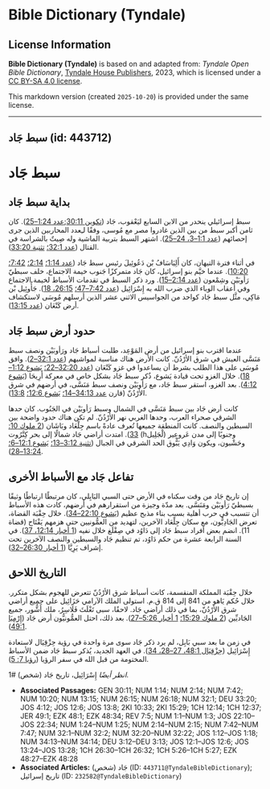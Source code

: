 # Bible Dictionary (Tyndale)

## License Information

**Bible Dictionary (Tyndale)** is based on and adapted from: _Tyndale Open Bible Dictionary_, [Tyndale House Publishers](https://tyndaleopenresources.com/), 2023, which is licensed under a [CC BY-SA 4.0 license](https://creativecommons.org/licenses/by-sa/4.0/legalcode.en).

This markdown version (created `2025-10-20`) is provided under the same license.



--------------------------------

## سبط جَاد (id: 443712)

سبط جَاد
========

بداية سبط جَاد
--------------

سبط إسرائيلي ينحدر من الابن السابع ليَعْقوب، جَاد ([تكوين 30:11](https://ref.ly/Gen30:11);[عدد 1:24–25](https://ref.ly/Num1:24-Num1:25)). كان ثامن أكبر سبط من بين الذين غادروا مصر مع مُوسى، وفقًا لـِعدد المحاربين الذين جرى إحصائهم ([عدد 1:1–3، 24–25](https://ref.ly/Num1:1-Num1:3)). اشتهر السبط بتربية الماشية وله صِيتٌ بالشراسة في القتال ([عدد 32:1؛](https://ref.ly/Num32:1) [تثنية 33:20](https://ref.ly/Deut33:20)).

في أثناء فترة التيهان، كان أَلِيَاسَافُ بْن دَعُوئِيلَ رئيس سبط جَاد ([عدد 1:14؛](https://ref.ly/Num1:14) [2:14؛](https://ref.ly/Num2:14) [7:42؛](https://ref.ly/Num7:42) [10:20](https://ref.ly/Num10:20)). عندما خيَّم بنو إسرائيل، كان جَاد متمركزًا جَنوب خيمة الاجتماع، خلف سبطيّ رَأوبَيْن وشِمْعون ([عدد 2:14–15](https://ref.ly/Num2:14-Num2:15)). ورد ذكر السبط في تقدمات الأسباط لخيمة الاجتماع وفي أعقاب الوباء الذي ضرب الله به إِسْرَائِيل ([عدد 7:42–47؛](https://ref.ly/Num7:42-Num7:47) [26:15، 18](https://ref.ly/Num26:15)). جَأُوئِيل بْن مَاكِي، مثَّل سبط جَاد كواحد من الجواسيس الاثني عشر الذين أرسلهم مُوسَى لاستكشاف أرض كَنْعَان ([عدد 13:15](https://ref.ly/Num13:15)).

حدود أرض سبط جَاد
-----------------

عندما اقترب بنو إسرائيل من أرض المَوْعِد، طلبت أسباط جَاد ورَأوبَيْن ونصف سبط مَنَسَّى العيش في شرق الأرْدُنّ. كانت الأرض هناك مناسبة لمواشيهم ([عدد 32:1–2](https://ref.ly/Num32:1-Num32:2)). وافق مُوسَى على هذا الطلب بشرط أن يساعدوا في غزو كَنْعَان ([عدد 32:20–22؛](https://ref.ly/Num32:20-Num32:22) [يَشوع 1:12–18](https://ref.ly/Josh1:12-Josh1:18)). خلال الغزو تحت قيادة يَشوع، ذُكر سبط جَاد بشكل خاص في معركة أَرِيحَا ([يَشوع 4:12](https://ref.ly/Josh4:12)). بعد الغزو، استقر سبط جَاد، مع رَأوبَيْن ونصف سبط مَنَسَّى، في أرضهم في شرق الأرْدُنّ (قارن [عدد 34:13–14؛](https://ref.ly/Num34:13-Num34:14) [يَشوع 12:6؛](https://ref.ly/Josh12:6) [13:8](https://ref.ly/Josh13:8)).

كانت أرض جَاد بين سبط مَنَسَّى في الشمال وسبط رَأوبَيْن في الجَنُوب. كان حدها الشرقي صحراء العرب، وحدها الغربي نهر الأرْدُنّ. لم تكن هناك حدود واضحة بين السبطين والنصف. كانت المنطقة جميعها تُعرف عادةً باسم جِلْعَاد وبَاشَان ([2 ملوك 10: 33](https://ref.ly/2Kgs10:33)). امتدت أراضي جَاد شمالًا إلى بحر كِنَّرُوت (hلْجَلِيل) وجنوبًا إلى مدن عَروعِير وحَشْبون، ويكون وَادِي يَبُّوق الحد الشرقي في الجبال ([تثنية 3:12–13؛](https://ref.ly/Deut3:12-Deut3:13) [يَشوع 12:1–6؛](https://ref.ly/Josh12:1-Josh12:6) [13:24–28](https://ref.ly/Josh13:24-Josh13:28)).

تفاعل جَاد مع الأسباط الأخرى
----------------------------

إن تاريخ جَاد من وقت سكناه في الأرض حتى السبي البَابِلي، كان مرتبطًا ارتباطًا وثيقًا بسبطيّ رَأوبَيْن ومَنَسَّى. بعد مدّة وجيزة من استقرارهم في أرضهم، كادت هذه الأسباط أن تتسبب في حرب أهلية بسبب بناء مذبح عظيم ([يَشوع 22:10–34](https://ref.ly/Josh22:10-Josh22:34)). خلال حِقْبَة القضاة، تعرض الجَادِيُّون، مع سكان جِلْعَاد الآخرين، لتهديد من العمُّونيين حتى هزمهم يَفْتَاح (قضاة 11\). انضم بعض أفراد سبط جَاد إلى دَاوُد في صِقْلَغ خلال نفيه ([1 أخبار 12:14، 37](https://ref.ly/1Chr12:14)). في السنة الرابعة عشرة من حكم دَاوُد، تم تنظيم جَاد والسبطين والنصف الآخرين تحت إشراف يَرِيَّا ([1 أخبار 26:30–32](https://ref.ly/1Chr26:30-1Chr26:32)).

التاريخ اللاحق
--------------

خلال حِقْبَة المملكة المنقسمة، كانت أسباط شرق الأرْدُنّ تتعرض للهجوم بشكل متكرر. خلال حُكم يَاهو من 841 إلى 814 ق.م. استولى الملك الآرامي حَزَائِيل على جميع أراضي شرق الأرْدُنّ، بما في ذلك أراضي جَاد. لاحقًا، سبى تَغْلَثَ فَلَاسِرُ، ملك أَشُّور، جميع الجَاديِّين ([2 ملوك 15:29؛](https://ref.ly/2Kgs15:29) [1 أخبار 5:26–27](https://ref.ly/1Chr5:26-1Chr5:27)). بعد ذلك، احتل العمُّونيُّون أرض جَاد ([إِرْمِيَا 49:1](https://ref.ly/Jer49:1)).

في زمن ما بعد سبي بَابِل، لم يرد ذكر جَاد سوى مرة واحدة في رؤية حِزْقِيَال لاستعادة إِسْرَائِيل ([حِزْقِيَال 48:1، 27–28، 34](https://ref.ly/Ezek48:1)). في العهد الجديد، يُذكر سبط جَاد ضمن الأسباط المختومة من قبل الله في سفر الرؤيا ([رؤيا 7: 5](https://ref.ly/Rev7:5)).

*انظر أيضًا* إِسْرَائِيل، تاريخ جَاد (شخص) \#1.

* **Associated Passages:** GEN 30:11; NUM 1:14; NUM 2:14; NUM 7:42; NUM 10:20; NUM 13:15; NUM 26:15; NUM 26:18; NUM 32:1; DEU 33:20; JOS 4:12; JOS 12:6; JOS 13:8; 2KI 10:33; 2KI 15:29; 1CH 12:14; 1CH 12:37; JER 49:1; EZK 48:1; EZK 48:34; REV 7:5; NUM 1:1–NUM 1:3; JOS 22:10–JOS 22:34; NUM 1:24–NUM 1:25; NUM 2:14–NUM 2:15; NUM 7:42–NUM 7:47; NUM 32:1–NUM 32:2; NUM 32:20–NUM 32:22; JOS 1:12–JOS 1:18; NUM 34:13–NUM 34:14; DEU 3:12–DEU 3:13; JOS 12:1–JOS 12:6; JOS 13:24–JOS 13:28; 1CH 26:30–1CH 26:32; 1CH 5:26–1CH 5:27; EZK 48:27–EZK 48:28
* **Associated Articles:** جَاد (شخص) (ID: `443711@TyndaleBibleDictionary`); تاريخ إسرائيل (ID: `232582@TyndaleBibleDictionary`)

